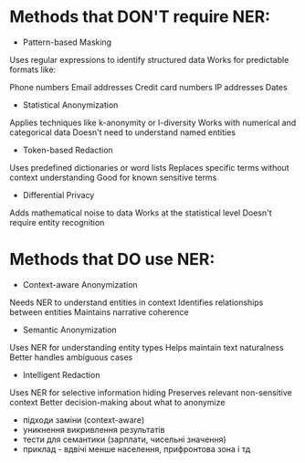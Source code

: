 # Methods that DON'T require NER:

- Pattern-based Masking


Uses regular expressions to identify structured data
Works for predictable formats like:

Phone numbers
Email addresses
Credit card numbers
IP addresses
Dates




- Statistical Anonymization


Applies techniques like k-anonymity or l-diversity
Works with numerical and categorical data
Doesn't need to understand named entities


- Token-based Redaction


Uses predefined dictionaries or word lists
Replaces specific terms without context understanding
Good for known sensitive terms


- Differential Privacy


Adds mathematical noise to data
Works at the statistical level
Doesn't require entity recognition

# Methods that DO use NER:

- Context-aware Anonymization


Needs NER to understand entities in context
Identifies relationships between entities
Maintains narrative coherence


- Semantic Anonymization


Uses NER for understanding entity types
Helps maintain text naturalness
Better handles ambiguous cases


- Intelligent Redaction


Uses NER for selective information hiding
Preserves relevant non-sensitive context
Better decision-making about what to anonymize


- підходи заміни (context-aware)
- уникнення викривлення результатів
- тести для семантики (зарплати, чисельні значення)
- приклад - вдвічі менше населення, прифронтова зона і тд
